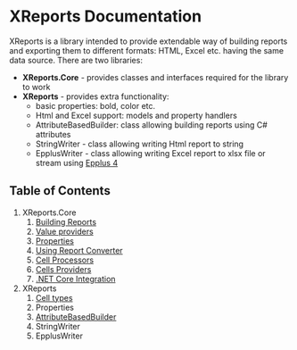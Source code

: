 # XReports Documentation

XReports is a library intended to provide extendable way of building reports and exporting them to different formats: HTML, Excel etc. having the same data source. There are two libraries:
- **XReports.Core** - provides classes and interfaces required for the library to work
- **XReports** - provides extra functionality:
    - basic properties: bold, color etc.
    - Html and Excel support: models and property handlers
    - AttributeBasedBuilder: class allowing building reports using C# attributes
    - StringWriter - class allowing writing Html report to string
    - EpplusWriter - class allowing writing Excel report to xlsx file or stream using [Epplus 4](https://github.com/JanKallman/EPPlus)

## Table of Contents
1. XReports.Core
    1. [Building Reports](xreports.core/building-reports.md)
    2. [Value providers](xreports.core/value-providers.md)
    3. [Properties](xreports.core/properties.md)
    4. [Using Report Converter](xreports.core/using-report-converter.md)
    5. [Cell Processors](xreports.core/cell-processors.md)
    6. [Cells Providers](xreports.core/cells-providers.md)
    7. [.NET Core Integration](xreports.core/net-core-integration.md)
2. XReports
    1. [Cell types](xreports/cell-types.md)
    2. Properties
    3. [AttributeBasedBuilder](xreports/attribute-based-builder.md)
    4. StringWriter
    5. EpplusWriter
